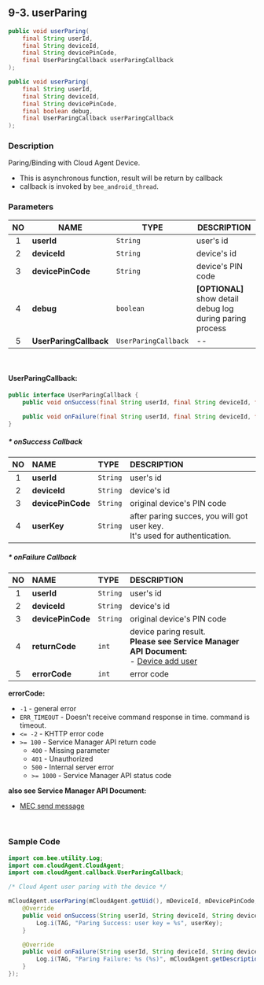 ## 9-3. userParing

```java
public void userParing(
    final String userId,
    final String deviceId,
    final String devicePinCode,
    final UserParingCallback userParingCallback
);

public void userParing(
    final String userId,
    final String deviceId,
    final String devicePinCode,
    final boolean debug,
    final UserParingCallback userParingCallback
);
```

### Description

Paring/Binding with Cloud Agent Device.

* This is asynchronous function, result will be return by callback
* callback is invoked by `bee_android_thread`.

### Parameters

| NO | NAME | TYPE | DESCRIPTION |
| :---: | --- | --- | --- |
| 1 | **userId** | `String` | user's id |
| 2 | **deviceId** | `String` | device's id |
| 3 | **devicePinCode** | `String` | device's PIN code |
| 4 | **debug** | `boolean` | __[OPTIONAL]__ show detail debug log during paring process |
| 5 | **UserParingCallback** | `UserParingCallback` | -- |

<br>

#### UserParingCallback:

```java
public interface UserParingCallback {
    public void onSuccess(final String userId, final String deviceId, final String devicePinCode, final String userKey);

    public void onFailure(final String userId, final String deviceId, final String devicePinCode, final String returnCode, final int errorCode);
}
```

##### * onSuccess Callback

| NO | NAME | TYPE | DESCRIPTION |
| :---: | :--- | :--- | :--- |
| 1 | **userId** | `String` | user's id |
| 2 | **deviceId** | `String` | device's id |
| 3 | **devicePinCode** | `String` | original device's PIN code |
| 4 | **userKey** | `String` | after paring succes, you will got user key. <br> It's used for authentication. |

##### * onFailure Callback

| NO | NAME | TYPE | DESCRIPTION |
| :---: | :--- | :--- | :--- |
| 1 | **userId** | `String` | user's id |
| 2 | **deviceId** | `String` | device's id |
| 3 | **devicePinCode** | `String` | original device's PIN code |
| 4 | **returnCode** | `int` | device paring result. <br> **Please see Service Manager API Document:** <br> - [Device add user](https://docs.google.com/document/d/1Ve6e-1oF0yb-MAV8Kh6kBTny0wTrK8BHDCqNcV7gZE4/edit#heading=h.lk5zh4v5haf8) |
| 5 | **errorCode** | `int` | error code |

__errorCode:__

* `-1`          - general error
* `ERR_TIMEOUT` - Doesn't receive command response in time. command is timeout.
* `<= -2`       - KHTTP error code
* `>= 100`      - Service Manager API return code
    * `400`     - Missing parameter
    * `401`     - Unauthorized
    * `500`     - Internal server error
    * `>= 1000` - Service Manager API status code

**also see Service Manager API Document:**
- [MEC send message](https://docs.google.com/a/gemteks.com/document/d/1rcvGr_lrOClHl2cI5TwV8XByEW4tCaK7O5MlxSnHer4/edit#heading=h.9a1nn85am3gi)

<br>

### Sample Code

```java
import com.bee.utility.Log;
import com.cloudAgent.CloudAgent;
import com.cloudAgent.callback.UserParingCallback;

/* Cloud Agent user paring with the device */

mCloudAgent.userParing(mCloudAgent.getUid(), mDeviceId, mDevicePinCode, true, new UserParingCallback() {
    @Override
    public void onSuccess(String userId, String deviceId, String devicePinCode, String userKey) {
        Log.i(TAG, "Paring Success: user key = %s", userKey);
    }

    @Override
    public void onFailure(String userId, String deviceId, String devicePinCode, String returnCode, int errorCode) {
        Log.i(TAG, "Paring Failure: %s (%s)", mCloudAgent.getDescription(errorCode), returnCode);
    }
});
```
